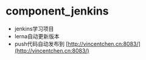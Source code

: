 # component_jenkins

* jenkins学习项目
* lerna自动更新版本
* push代码自动发布到 [http://vincentchen.cn:8083/](http://vincentchen.cn:8083/)
